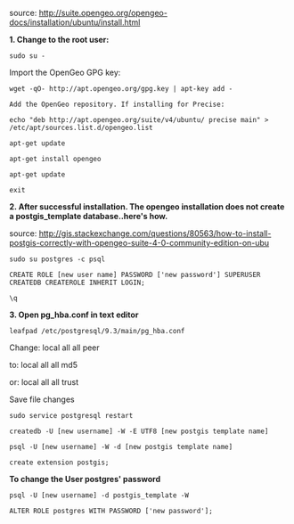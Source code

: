 source: http://suite.opengeo.org/opengeo-docs/installation/ubuntu/install.html

__1. Change to the root user:__

    sudo su -
    
Import the OpenGeo GPG key:

    wget -qO- http://apt.opengeo.org/gpg.key | apt-key add -

    Add the OpenGeo repository. If installing for Precise:

    echo "deb http://apt.opengeo.org/suite/v4/ubuntu/ precise main" > /etc/apt/sources.list.d/opengeo.list

    apt-get update

    apt-get install opengeo

    apt-get update

    exit

__2. After successful installation. The opengeo installation does not create a postgis_template database..here's how.__

source: http://gis.stackexchange.com/questions/80563/how-to-install-postgis-correctly-with-opengeo-suite-4-0-community-edition-on-ubu

    sudo su postgres -c psql

    CREATE ROLE [new user name] PASSWORD ['new password'] SUPERUSER CREATEDB CREATEROLE INHERIT LOGIN;

    \q

__3. Open pg_hba.conf in text editor__

    leafpad /etc/postgresql/9.3/main/pg_hba.conf

Change:
local all all peer

to:
local all all md5

or:
local all all trust

Save file changes

    sudo service postgresql restart

    createdb -U [new username] -W -E UTF8 [new postgis template name]

    psql -U [new username] -W -d [new postgis template name]

    create extension postgis;



__To change the User postgres' password__


    psql -U [new username] -d postgis_template -W
    
    ALTER ROLE postgres WITH PASSWORD ['new password'];
    
